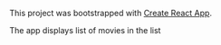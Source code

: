 This project was bootstrapped with [Create React App](https://github.com/facebook/create-react-app).

The app displays list of movies in the list
